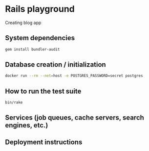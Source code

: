 # Rails playground

Creating blog app

## System dependencies

```sh
gem install bundler-audit
```

## Database creation / initialization

```sh
docker run --rm --net=host -e POSTGRES_PASSWORD=secret postgres
```

## How to run the test suite

```sh
bin/rake
```

## Services (job queues, cache servers, search engines, etc.)

## Deployment instructions
